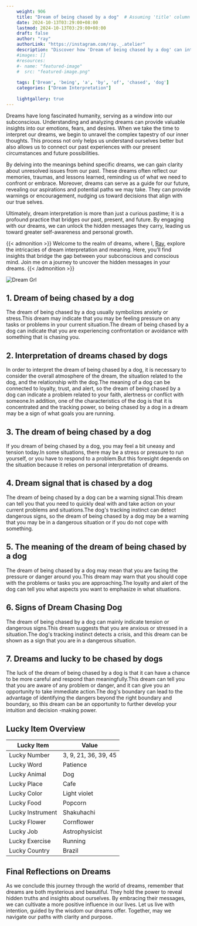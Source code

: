 ```yaml
---
    weight: 906
    title: "Dream of being chased by a dog"  # Assuming 'title' column exists
    date: 2024-10-13T03:29:00+08:00
    lastmod: 2024-10-13T03:29:00+08:00
    draft: false
    author: "ray"
    authorLink: "https://instagram.com/ray._.atelier"
    description: "Discover how 'Dream of being chased by a dog' can interpret your future and uncover its significant meanings in your life."
    #images: []
    #resources:
    #- name: "featured-image"
    #  src: "featured-image.png"
    
    tags: ['Dream', 'being', 'a', 'by', 'of', 'chased', 'dog']
    categories: ["Dream Interpretation"]
    
    lightgallery: true
---
```

    
Dreams have long fascinated humanity, serving as a window into our subconscious. Understanding and analyzing dreams can provide valuable insights into our emotions, fears, and desires. When we take the time to interpret our dreams, we begin to unravel the complex tapestry of our inner thoughts. This process not only helps us understand ourselves better but also allows us to connect our past experiences with our present circumstances and future possibilities.

By delving into the meanings behind specific dreams, we can gain clarity about unresolved issues from our past. These dreams often reflect our memories, traumas, and lessons learned, reminding us of what we need to confront or embrace. Moreover, dreams can serve as a guide for our future, revealing our aspirations and potential paths we may take. They can provide warnings or encouragement, nudging us toward decisions that align with our true selves.

Ultimately, dream interpretation is more than just a curious pastime; it is a profound practice that bridges our past, present, and future. By engaging with our dreams, we can unlock the hidden messages they carry, leading us toward greater self-awareness and personal growth.

{{< admonition >}}
Welcome to the realm of dreams, where I, [Ray](https://instagram.com/ray._.atelier), explore the intricacies of dream interpretation and meaning. Here, you’ll find insights that bridge the gap between your subconscious and conscious mind. Join me on a journey to uncover the hidden messages in your dreams.
{{< /admonition >}}

![Dream Grl](https://cdn.pixabay.com/photo/2017/11/02/03/35/gothic-2910057_1280.jpg "Dream Grl")

## 1. Dream of being chased by a dog
The dream of being chased by a dog usually symbolizes anxiety or stress.This dream may indicate that you may be feeling pressure on any tasks or problems in your current situation.The dream of being chased by a dog can indicate that you are experiencing confrontation or avoidance with something that is chasing you.

## 2. Interpretation of dreams chased by dogs
In order to interpret the dream of being chased by a dog, it is necessary to consider the overall atmosphere of the dream, the situation related to the dog, and the relationship with the dog.The meaning of a dog can be connected to loyalty, trust, and alert, so the dream of being chased by a dog can indicate a problem related to your faith, alertness or conflict with someone.In addition, one of the characteristics of the dog is that it is concentrated and the tracking power, so being chased by a dog in a dream may be a sign of what goals you are running.

## 3. The dream of being chased by a dog
If you dream of being chased by a dog, you may feel a bit uneasy and tension today.In some situations, there may be a stress or pressure to run yourself, or you have to respond to a problem.But this foresight depends on the situation because it relies on personal interpretation of dreams.

## 4. Dream signal that is chased by a dog
The dream of being chased by a dog can be a warning signal.This dream can tell you that you need to quickly deal with and take action on your current problems and situations.The dog's tracking instinct can detect dangerous signs, so the dream of being chased by a dog may be a warning that you may be in a dangerous situation or if you do not cope with something.

## 5. The meaning of the dream of being chased by a dog
The dream of being chased by a dog may mean that you are facing the pressure or danger around you.This dream may warn that you should cope with the problems or tasks you are approaching.The loyalty and alert of the dog can tell you what aspects you want to emphasize in what situations.

## 6. Signs of Dream Chasing Dog
The dream of being chased by a dog can mainly indicate tension or dangerous signs.This dream suggests that you are anxious or stressed in a situation.The dog's tracking instinct detects a crisis, and this dream can be shown as a sign that you are in a dangerous situation.

## 7. Dreams and lucky to be chased by dogs
The luck of the dream of being chased by a dog is that it can have a chance to be more careful and respond than meaningfully.This dream can tell you that you are aware of any problem or danger, and it can give you an opportunity to take immediate action.The dog's boundary can lead to the advantage of identifying the dangers beyond the right boundary and boundary, so this dream can be an opportunity to further develop your intuition and decision -making power.

## Lucky Item Overview
| Lucky Item          | Value              |
|---------------|--------------------|
| Lucky Number        | 3, 9, 21, 36, 39, 45  |
| Lucky Word          | Patience |
| Lucky Animal        | Dog |
| Lucky Place         | Cafe     |
| Lucky Color         | Light violet     |
| Lucky Food          | Popcorn      |
| Lucky Instrument    | Shakuhachi |
| Lucky Flower        | Cornflower    |
| Lucky Job           | Astrophysicist       |
| Lucky Exercise      | Running  |
| Lucky Country       | Brazil    |


##  Final Reflections on Dreams

As we conclude this journey through the world of dreams, remember that dreams are both mysterious and beautiful. They hold the power to reveal hidden truths and insights about ourselves. By embracing their messages, we can cultivate a more positive influence in our lives. Let us live with intention, guided by the wisdom our dreams offer. Together, may we navigate our paths with clarity and purpose.

